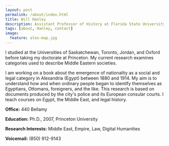 ```yaml
---
layout: post
permalink: /about/index.html
title: Will Hanley
description: Assistant Professor of History at Florida State University
tags: [about, Hanley, contact]
image:
  feature: alex-map.jpg
---
```


I studied at the Universities of Saskatchewan, Toronto, Jordan, and Oxford before taking my doctorate at Princeton. My current research examines categories used to describe Middle Eastern societies.

I am working on a book about the emergence of nationality as a social and legal category in Alexandria (Egypt) between 1880 and 1914. My aim is to understand how and when ordinary people began to identify themselves as Egyptians, Ottomans, foreigners, and the like. This research is based on documents produced by the city's police and its European consular courts. I teach courses on Egypt, the Middle East, and legal history.

**Office:** 440 Bellamy

**Education:** Ph.D., 2007, Princeton University

**Research Interests:** Middle East, Empire, Law, Digital Humanities

**Voicemail:** (850) 912-9143 